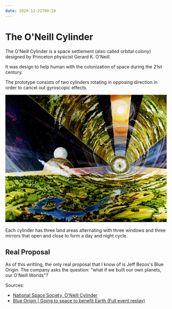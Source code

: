 ```yaml
---
date: 2020-12-21T09:28
---
```


# The O'Neill Cylinder

The O'Neill Cylinder is a space settlement (also called orbital colony) designed
by Princeton physicist Gerard K. O'Neill.

It was design to help human with the colonization of space during the 21st
century.

The prototype consists of two cylinders rotating in opposing direction in order
to cancel out gyroscopic effects.

![O'Neill Cylinder interior](./static/oneill-cylinder-interior.jpeg)

Each cylinder has three land areas alternating with three windows and three
mirrors that open and close to form a day and night cycle.


## Real Proposal

As of this writting, the only real proposal that I know of is Jeff Bezos's Blue
Origin. The company asks the question: "what if we built our own planets, our
O'Neill Worlds"?


Sources:

* [National Space Society, O'Neill Cylinder](https://web.archive.org/web/20090221121549/http://www.nss.org/settlement/space/oneillcylinder.htm)
* [Blue Origin | Going to space to benefit Earth (Full event replay)](https://www.blueorigin.com/news/going-to-space-to-benefit-earth-full-event-replay)
